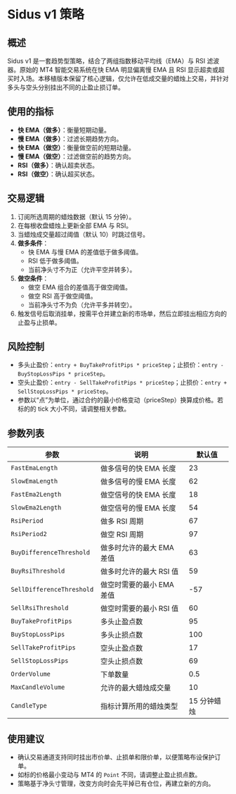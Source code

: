 # Sidus v1 策略

## 概述
Sidus v1 是一套趋势型策略，结合了两组指数移动平均线（EMA）与 RSI 滤波器。原始的 MT4 智能交易系统在快 EMA 明显偏离慢 EMA 且 RSI 显示超卖或超买时入场。本移植版本保留了核心逻辑，仅允许在低成交量的蜡烛上交易，并针对多头与空头分别挂出不同的止盈止损订单。

## 使用的指标
- **快 EMA（做多）**：衡量短期动量。
- **慢 EMA（做多）**：过滤长期趋势方向。
- **快 EMA（做空）**：衡量做空前的短期动量。
- **慢 EMA（做空）**：过滤做空前的趋势方向。
- **RSI（做多）**：确认超卖状态。
- **RSI（做空）**：确认超买状态。

## 交易逻辑
1. 订阅所选周期的蜡烛数据（默认 15 分钟）。
2. 在每根收盘蜡烛上更新全部 EMA 与 RSI。
3. 当蜡烛成交量超过阈值（默认 10）时跳过信号。
4. **做多条件**：
   - 快 EMA 与慢 EMA 的差值低于做多阈值。
   - RSI 低于做多阈值。
   - 当前净头寸不为正（允许平空并转多）。
5. **做空条件**：
   - 做空 EMA 组合的差值高于做空阈值。
   - 做空 RSI 高于做空阈值。
   - 当前净头寸不为负（允许平多并转空）。
6. 触发信号后取消挂单，按需平仓并建立新的市场单，然后立即挂出相应方向的止盈与止损单。

## 风险控制
- 多头止盈价：`entry + BuyTakeProfitPips * priceStep`；止损价：`entry - BuyStopLossPips * priceStep`。
- 空头止盈价：`entry - SellTakeProfitPips * priceStep`；止损价：`entry + SellStopLossPips * priceStep`。
- 参数以“点”为单位，通过合约的最小价格变动（priceStep）换算成价格。若标的的 tick 大小不同，请调整相关参数。

## 参数列表
| 参数 | 说明 | 默认值 |
|------|------|--------|
| `FastEmaLength` | 做多信号的快 EMA 长度 | 23 |
| `SlowEmaLength` | 做多信号的慢 EMA 长度 | 62 |
| `FastEma2Length` | 做空信号的快 EMA 长度 | 18 |
| `SlowEma2Length` | 做空信号的慢 EMA 长度 | 54 |
| `RsiPeriod` | 做多 RSI 周期 | 67 |
| `RsiPeriod2` | 做空 RSI 周期 | 97 |
| `BuyDifferenceThreshold` | 做多时允许的最大 EMA 差值 | 63 |
| `BuyRsiThreshold` | 做多时允许的最大 RSI 值 | 59 |
| `SellDifferenceThreshold` | 做空时需要的最小 EMA 差值 | -57 |
| `SellRsiThreshold` | 做空时需要的最小 RSI 值 | 60 |
| `BuyTakeProfitPips` | 多头止盈点数 | 95 |
| `BuyStopLossPips` | 多头止损点数 | 100 |
| `SellTakeProfitPips` | 空头止盈点数 | 17 |
| `SellStopLossPips` | 空头止损点数 | 69 |
| `OrderVolume` | 下单数量 | 0.5 |
| `MaxCandleVolume` | 允许的最大蜡烛成交量 | 10 |
| `CandleType` | 指标计算所用的蜡烛类型 | 15 分钟蜡烛 |

## 使用建议
- 确认交易通道支持同时挂出市价单、止损单和限价单，以便策略布设保护订单。
- 如标的价格最小变动与 MT4 的 `Point` 不同，请调整止盈止损点数。
- 策略基于净头寸管理，改变方向时会先平掉已有仓位，再建立新的方向。
